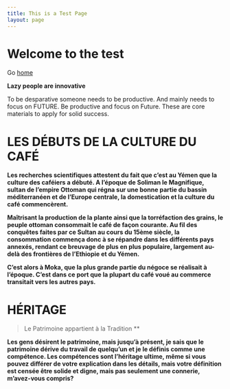 ```yaml
---
title: This is a Test Page
layout: page
---
```


# Welcome to the test

Go [home](/)



**Lazy people are innovative**


To be desparative someone needs to be productive. And mainly needs to focus on FUTURE. Be productive and focus on Future. These are core materials to apply for solid success. 

# LES DÉBUTS DE LA CULTURE DU CAFÉ
**Les recherches scientifiques attestent du fait que c’est au Yémen que la culture des caféiers a débuté. A l’époque de Soliman le Magnifique, sultan de l’empire Ottoman qui régna sur une bonne partie du bassin méditerranéen et de l’Europe centrale, la domestication et la culture du café commencèrent.**

**Maîtrisant la production de la plante ainsi que la torréfaction des grains, le peuple ottoman consommait le café de façon courante. Au fil des conquêtes faites par ce Sultan au cours du 15ème siècle, la consommation commença donc à se répandre dans les différents pays annexés, rendant ce breuvage de plus en plus populaire, largement au-delà des frontières de l’Ethiopie et du Yémen.**

**C’est alors à Moka, que la plus grande partie du négoce se réalisait à l’époque. C’est dans ce port que la plupart du café voué au commerce transitait vers les autres pays.**



# HÉRITAGE

> Le Patrimoine appartient à la Tradition **

**Les gens désirent le patrimoine, mais jusqu’à présent, je sais que le patrimoine dérive du travail de quelqu’un et je le définis comme une compétence. Les compétences sont l’héritage ultime, même si vous pouvez différer de votre explication dans les détails, mais votre définition est censée être solide et digne, mais pas seulement une connerie, m’avez-vous compris?**
















